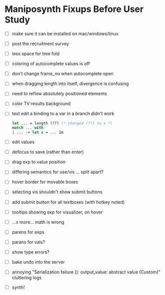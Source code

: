 # Maniposynth Fixups Before User Study

- [ ] make sure it can be installed on mac/windows/linux

- [ ] post the recruitment survey

- [ ] less space for tree fold

- [ ] coloring of autocomplete values is off

- [ ] don't change frame_no when autocomplete open

- [ ] when dragging length into itself, divergence is confusing

- [ ] need to reflow absolutely positioned elements

- [ ] color TV results background

- [ ] text edit a binding to a var in a branch didn't work

  ```ocaml
  let ... = length (??) (* changed (??) to x *)
  match ... with 
  | ... -> let x = ... in
  ```

- [ ] edit values

- [ ] defocus to save (rather than enter)

- [ ] drag exp to value position

- [ ] differing semantics for use/vis ... split apart?

- [ ] hover border for movable boxes

- [ ] selecting vis shouldn't show submit buttons

- [ ] add submit button for all textboxes (with hotkey noted)

- [ ] tooltips showing exp for visualizer, on hover

- [ ] ...x more... math is wrong

- [ ] parens for exps

- [ ] parans for vals?

- [ ] show type errors?

- [ ] bake undo into the server

- [ ] annoying "Serialization failure (): output_value: abstract value (Custom)" cluttering logs

- [ ] synth!